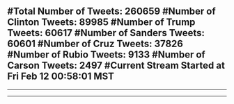 #Total Number of Tweets: 260659 
#Number of Clinton Tweets: 89985
#Number of Trump Tweets: 60617
#Number of Sanders Tweets: 60601
#Number of Cruz Tweets: 37826
#Number of Rubio Tweets: 9133
#Number of Carson Tweets: 2497
#Current Stream Started at Fri Feb 12 00:58:01 MST
---
---
---
